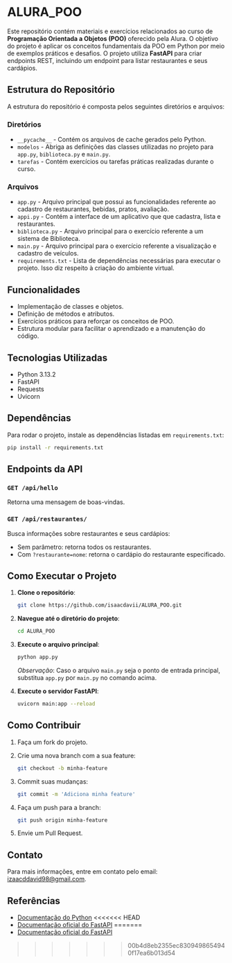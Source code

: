# ALURA_POO

Este repositório contém materiais e exercícios relacionados ao curso de **Programação Orientada a Objetos (POO)** oferecido pela Alura. O objetivo do projeto é aplicar os conceitos fundamentais da POO em Python por meio de exemplos práticos e desafios. O projeto utiliza **FastAPI** para criar endpoints REST, incluindo um endpoint para listar restaurantes e seus cardápios.

## Estrutura do Repositório

A estrutura do repositório é composta pelos seguintes diretórios e arquivos:

### Diretórios
- `__pycache__` - Contém os arquivos de cache gerados pelo Python.
- `modelos` - Abriga as definições das classes utilizadas no projeto para `app.py`, `biblioteca.py` e `main.py`.
- `tarefas` - Contém exercícios ou tarefas práticas realizadas durante o curso.

### Arquivos
- `app.py` - Arquivo principal que possui as funcionalidades referente ao cadastro de restaurantes, bebidas, pratos, avaliação.
- `appi.py` - Contém a interface de um aplicativo que que cadastra, lista e restaurantes.
- `biblioteca.py` - Arquivo principal para o exercício referente a um sistema de Biblioteca.
- `main.py` - Arquivo principal para o exercício referente a visualização e cadastro de veículos.
- `requirements.txt` - Lista de dependências necessárias para executar o projeto. Isso diz respeito à criação do ambiente virtual.

## Funcionalidades

- Implementação de classes e objetos.
- Definição de métodos e atributos.
- Exercícios práticos para reforçar os conceitos de POO.
- Estrutura modular para facilitar o aprendizado e a manutenção do código.

## Tecnologias Utilizadas

- Python 3.13.2
- FastAPI
- Requests
- Uvicorn

## Dependências

Para rodar o projeto, instale as dependências listadas em `requirements.txt`:
```bash
pip install -r requirements.txt
```

## Endpoints da API

### `GET /api/hello`
Retorna uma mensagem de boas-vindas.

### `GET /api/restaurantes/`
Busca informações sobre restaurantes e seus cardápios:
- Sem parâmetro: retorna todos os restaurantes.
- Com `?restaurante=nome`: retorna o cardápio do restaurante especificado.

## Como Executar o Projeto

1. **Clone o repositório**:
   ```bash
   git clone https://github.com/isaacdavii/ALURA_POO.git
   ```
   
2. **Navegue até o diretório do projeto**:   
   ```bash
   cd ALURA_POO
   ```
   
3. **Execute o arquivo principal**:
   ```bash
   python app.py
   ```
   
   *Observação*: Caso o arquivo `main.py` seja o ponto de entrada principal, substitua `app.py` por `main.py` no comando acima.

4. **Execute o servidor FastAPI**:
   ```bash
   uvicorn main:app --reload
   ```

## Como Contribuir

1. Faça um fork do projeto.

2. Crie uma nova branch com a sua feature:
   ```bash
   git checkout -b minha-feature
   ```
3. Commit suas mudanças:
   ```bash
   git commit -m 'Adiciona minha feature'
   ```
4. Faça um push para a branch:
   ```bash
   git push origin minha-feature
   ```
5. Envie um Pull Request.

## Contato

Para mais informações, entre em contato pelo email: izaacddavid98@gmail.com.

## Referências

- [Documentação do Python](https://docs.python.org/pt-br/3/)
<<<<<<< HEAD
- [Documentação oficial do FastAPI](https://fastapi.tiangolo.com/)
=======
- [Documentação oficial do FastAPI](https://fastapi.tiangolo.com/)
>>>>>>> 00b4d8eb2355ec8309498654940f17ea6b013d54
